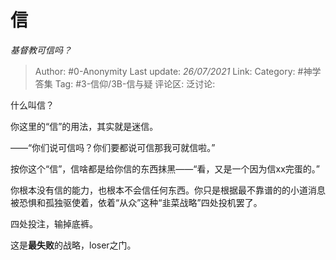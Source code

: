 # 信
*基督教可信吗？*

> Author: #0-Anonymity
> Last update: *26/07/2021*
> Link:
> Category: #神学答集
> Tag: #3-信仰/3B-信与疑
> 评论区:
> 泛讨论:

什么叫信？

你这里的“信”的用法，其实就是迷信。

——“你们说可信吗？你们要都说可信那我可就信啦。”

按你这个“信”，信啥都是给你信的东西抹黑——“看，又是一个因为信xx完蛋的。”

你根本没有信的能力，也根本不会信任何东西。你只是根据最不靠谱的的小道消息被恐惧和孤独驱使着，依着“从众”这种“韭菜战略”四处投机罢了。

四处投注，输掉底裤。

这是**最失败**的战略，loser之门。
